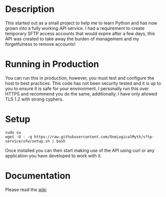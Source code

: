 # Description
This started out as a small project to help me to learn Python and has now grown into a fully working API service. I had a requirement to create temporary SFTP access accounts that would expire after a few days, this API was created to take away the burden of management and my forgetfulness to remove accounts!

# Running in Production
You can run this in production, however, you must test and configure the host to best practices. This code has not been security tested and it is up to you to ensure it is safe for your environment. I personally run this over HTTPS and recommend you do the same, additionally, I have only allowed TLS 1.2 with strong cyphers.

# Setup
```
sudo su
wget -O - -q https://raw.githubusercontent.com/OneLogicalMyth/sftp-service/ufw/setup.sh | bash
```

Once installed you can then start making use of the API using curl or any application you have developed to work with it.

# Documentation
Please read the [wiki](https://github.com/OneLogicalMyth/sftp-service/wiki)

